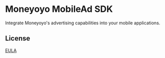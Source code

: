 # Moneyoyo MobileAd SDK

Integrate Moneyoyo's advertising capabilities into your mobile applications.

## License

[EULA](LICENSE.txt)